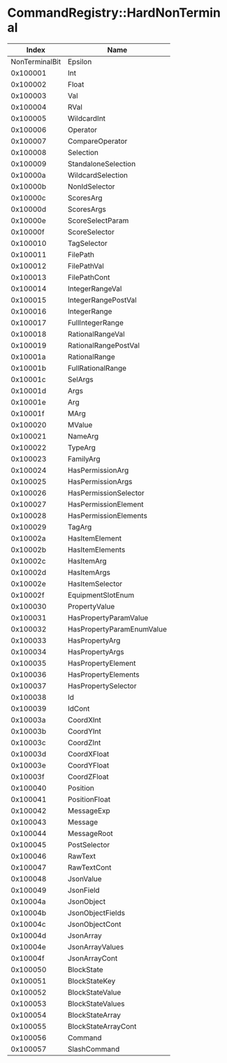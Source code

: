 # CommandRegistry::HardNonTerminal

Index | Name
--- | ---
NonTerminalBit | Epsilon
0x100001 | Int
0x100002 | Float
0x100003 | Val
0x100004 | RVal
0x100005 | WildcardInt
0x100006 | Operator
0x100007 | CompareOperator
0x100008 | Selection
0x100009 | StandaloneSelection
0x10000a | WildcardSelection
0x10000b | NonIdSelector
0x10000c | ScoresArg
0x10000d | ScoresArgs
0x10000e | ScoreSelectParam
0x10000f | ScoreSelector
0x100010 | TagSelector
0x100011 | FilePath
0x100012 | FilePathVal
0x100013 | FilePathCont
0x100014 | IntegerRangeVal
0x100015 | IntegerRangePostVal
0x100016 | IntegerRange
0x100017 | FullIntegerRange
0x100018 | RationalRangeVal
0x100019 | RationalRangePostVal
0x10001a | RationalRange
0x10001b | FullRationalRange
0x10001c | SelArgs
0x10001d | Args
0x10001e | Arg
0x10001f | MArg
0x100020 | MValue
0x100021 | NameArg
0x100022 | TypeArg
0x100023 | FamilyArg
0x100024 | HasPermissionArg
0x100025 | HasPermissionArgs
0x100026 | HasPermissionSelector
0x100027 | HasPermissionElement
0x100028 | HasPermissionElements
0x100029 | TagArg
0x10002a | HasItemElement
0x10002b | HasItemElements
0x10002c | HasItemArg
0x10002d | HasItemArgs
0x10002e | HasItemSelector
0x10002f | EquipmentSlotEnum
0x100030 | PropertyValue
0x100031 | HasPropertyParamValue
0x100032 | HasPropertyParamEnumValue
0x100033 | HasPropertyArg
0x100034 | HasPropertyArgs
0x100035 | HasPropertyElement
0x100036 | HasPropertyElements
0x100037 | HasPropertySelector
0x100038 | Id
0x100039 | IdCont
0x10003a | CoordXInt
0x10003b | CoordYInt
0x10003c | CoordZInt
0x10003d | CoordXFloat
0x10003e | CoordYFloat
0x10003f | CoordZFloat
0x100040 | Position
0x100041 | PositionFloat
0x100042 | MessageExp
0x100043 | Message
0x100044 | MessageRoot
0x100045 | PostSelector
0x100046 | RawText
0x100047 | RawTextCont
0x100048 | JsonValue
0x100049 | JsonField
0x10004a | JsonObject
0x10004b | JsonObjectFields
0x10004c | JsonObjectCont
0x10004d | JsonArray
0x10004e | JsonArrayValues
0x10004f | JsonArrayCont
0x100050 | BlockState
0x100051 | BlockStateKey
0x100052 | BlockStateValue
0x100053 | BlockStateValues
0x100054 | BlockStateArray
0x100055 | BlockStateArrayCont
0x100056 | Command
0x100057 | SlashCommand